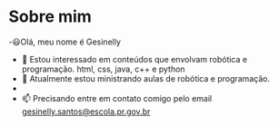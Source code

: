 # Sobre mim
-😃Olá, meu nome é Gesinelly
- 👀 Estou interessado em conteúdos que envolvam robótica e programação.  html, css, java, c++ e python
- 🌱 Atualmente estou ministrando aulas de robótica e programação.
- 
- 📫 Precisando entre em contato comigo pelo email gesinelly.santos@escola.pr.gov.br

<!---
ProfGesinelly/ProfGesinelly is a ✨ special ✨ repository because its `README.md` (this file) appears on your GitHub profile.
You can click the Preview link to take a look at your changes.
--->
